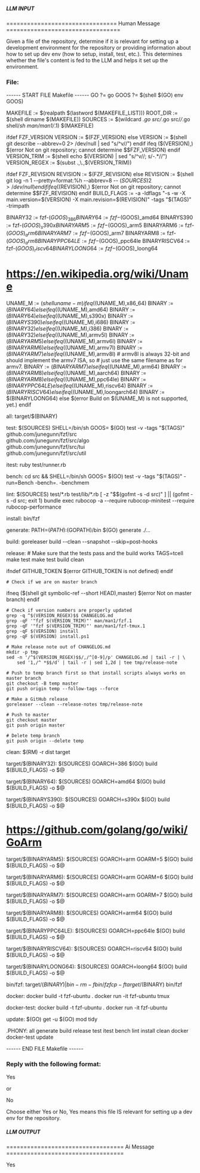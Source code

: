 ##### LLM INPUT #####
================================ Human Message =================================

Given a file of the repository, determine if it is relevant for setting up a development environment for the repository or providing information about how to set up dev env (how to setup, install, test, etc.). This determines whether the file's content is fed to the LLM and helps it set up the environment.

### File:
------ START FILE Makefile ------
GO             ?= go
GOOS           ?= $(shell $(GO) env GOOS)

MAKEFILE       := $(realpath $(lastword $(MAKEFILE_LIST)))
ROOT_DIR       := $(shell dirname $(MAKEFILE))
SOURCES        := $(wildcard *.go src/*.go src/*/*.go shell/*sh man/man1/*.1) $(MAKEFILE)

ifdef FZF_VERSION
VERSION        := $(FZF_VERSION)
else
VERSION        := $(shell git describe --abbrev=0 2> /dev/null | sed "s/^v//")
endif
ifeq ($(VERSION),)
$(error Not on git repository; cannot determine $$FZF_VERSION)
endif
VERSION_TRIM   := $(shell echo $(VERSION) | sed "s/^v//; s/-.*//")
VERSION_REGEX  := $(subst .,\.,$(VERSION_TRIM))

ifdef FZF_REVISION
REVISION       := $(FZF_REVISION)
else
REVISION       := $(shell git log -n 1 --pretty=format:%h --abbrev=8 -- $(SOURCES) 2> /dev/null)
endif
ifeq ($(REVISION),)
$(error Not on git repository; cannot determine $$FZF_REVISION)
endif
BUILD_FLAGS    := -a -ldflags "-s -w -X main.version=$(VERSION) -X main.revision=$(REVISION)" -tags "$(TAGS)" -trimpath

BINARY32       := fzf-$(GOOS)_386
BINARY64       := fzf-$(GOOS)_amd64
BINARYS390     := fzf-$(GOOS)_s390x
BINARYARM5     := fzf-$(GOOS)_arm5
BINARYARM6     := fzf-$(GOOS)_arm6
BINARYARM7     := fzf-$(GOOS)_arm7
BINARYARM8     := fzf-$(GOOS)_arm8
BINARYPPC64LE  := fzf-$(GOOS)_ppc64le
BINARYRISCV64  := fzf-$(GOOS)_riscv64
BINARYLOONG64  := fzf-$(GOOS)_loong64

# https://en.wikipedia.org/wiki/Uname
UNAME_M := $(shell uname -m)
ifeq ($(UNAME_M),x86_64)
	BINARY := $(BINARY64)
else ifeq ($(UNAME_M),amd64)
	BINARY := $(BINARY64)
else ifeq ($(UNAME_M),s390x)
	BINARY := $(BINARYS390)
else ifeq ($(UNAME_M),i686)
	BINARY := $(BINARY32)
else ifeq ($(UNAME_M),i386)
	BINARY := $(BINARY32)
else ifeq ($(UNAME_M),armv5l)
	BINARY := $(BINARYARM5)
else ifeq ($(UNAME_M),armv6l)
	BINARY := $(BINARYARM6)
else ifeq ($(UNAME_M),armv7l)
	BINARY := $(BINARYARM7)
else ifeq ($(UNAME_M),armv8l)
	# armv8l is always 32-bit and should implement the armv7 ISA, so
	# just use the same filename as for armv7.
	BINARY := $(BINARYARM7)
else ifeq ($(UNAME_M),arm64)
	BINARY := $(BINARYARM8)
else ifeq ($(UNAME_M),aarch64)
	BINARY := $(BINARYARM8)
else ifeq ($(UNAME_M),ppc64le)
	BINARY := $(BINARYPPC64LE)
else ifeq ($(UNAME_M),riscv64)
	BINARY := $(BINARYRISCV64)
else ifeq ($(UNAME_M),loongarch64)
	BINARY := $(BINARYLOONG64)
else
$(error Build on $(UNAME_M) is not supported, yet.)
endif

all: target/$(BINARY)

test: $(SOURCES)
	SHELL=/bin/sh GOOS= $(GO) test -v -tags "$(TAGS)" \
				github.com/junegunn/fzf/src \
				github.com/junegunn/fzf/src/algo \
				github.com/junegunn/fzf/src/tui \
				github.com/junegunn/fzf/src/util

itest:
	ruby test/runner.rb

bench:
	cd src && SHELL=/bin/sh GOOS= $(GO) test -v -tags "$(TAGS)" -run=Bench -bench=. -benchmem

lint: $(SOURCES) test/*.rb test/lib/*.rb
	[ -z "$$(gofmt -s -d src)" ] || (gofmt -s -d src; exit 1)
	bundle exec rubocop -a --require rubocop-minitest --require rubocop-performance

install: bin/fzf

generate:
	PATH=$(PATH):$(GOPATH)/bin $(GO) generate ./...

build:
	goreleaser build --clean --snapshot --skip=post-hooks

release:
	# Make sure that the tests pass and the build works
	TAGS=tcell make test
	make test build clean

ifndef GITHUB_TOKEN
	$(error GITHUB_TOKEN is not defined)
endif

	# Check if we are on master branch
ifneq ($(shell git symbolic-ref --short HEAD),master)
	$(error Not on master branch)
endif

	# Check if version numbers are properly updated
	grep -q ^$(VERSION_REGEX)$$ CHANGELOG.md
	grep -qF '"fzf $(VERSION_TRIM)"' man/man1/fzf.1
	grep -qF '"fzf $(VERSION_TRIM)"' man/man1/fzf-tmux.1
	grep -qF $(VERSION) install
	grep -qF $(VERSION) install.ps1

	# Make release note out of CHANGELOG.md
	mkdir -p tmp
	sed -n '/^$(VERSION_REGEX)$$/,/^[0-9]/p' CHANGELOG.md | tail -r | \
		sed '1,/^ *$$/d' | tail -r | sed 1,2d | tee tmp/release-note

	# Push to temp branch first so that install scripts always works on master branch
	git checkout -B temp master
	git push origin temp --follow-tags --force

	# Make a GitHub release
	goreleaser --clean --release-notes tmp/release-note

	# Push to master
	git checkout master
	git push origin master

	# Delete temp branch
	git push origin --delete temp

clean:
	$(RM) -r dist target

target/$(BINARY32): $(SOURCES)
	GOARCH=386 $(GO) build $(BUILD_FLAGS) -o $@

target/$(BINARY64): $(SOURCES)
	GOARCH=amd64 $(GO) build $(BUILD_FLAGS) -o $@

target/$(BINARYS390): $(SOURCES)
	GOARCH=s390x $(GO) build $(BUILD_FLAGS) -o $@
# https://github.com/golang/go/wiki/GoArm
target/$(BINARYARM5): $(SOURCES)
	GOARCH=arm GOARM=5 $(GO) build $(BUILD_FLAGS) -o $@

target/$(BINARYARM6): $(SOURCES)
	GOARCH=arm GOARM=6 $(GO) build $(BUILD_FLAGS) -o $@

target/$(BINARYARM7): $(SOURCES)
	GOARCH=arm GOARM=7 $(GO) build $(BUILD_FLAGS) -o $@

target/$(BINARYARM8): $(SOURCES)
	GOARCH=arm64 $(GO) build $(BUILD_FLAGS) -o $@

target/$(BINARYPPC64LE): $(SOURCES)
	GOARCH=ppc64le $(GO) build $(BUILD_FLAGS) -o $@

target/$(BINARYRISCV64): $(SOURCES)
	GOARCH=riscv64 $(GO) build $(BUILD_FLAGS) -o $@

target/$(BINARYLOONG64): $(SOURCES)
	GOARCH=loong64 $(GO) build $(BUILD_FLAGS) -o $@

bin/fzf: target/$(BINARY) | bin
	-rm -f bin/fzf
	cp -f target/$(BINARY) bin/fzf

docker:
	docker build -t fzf-ubuntu .
	docker run -it fzf-ubuntu tmux

docker-test:
	docker build -t fzf-ubuntu .
	docker run -it fzf-ubuntu

update:
	$(GO) get -u
	$(GO) mod tidy

.PHONY: all generate build release test itest bench lint install clean docker docker-test update

------ END FILE Makefile ------

### Reply with the following format:

<rel>Yes</rel>

or

<rel>No</rel>

Choose either Yes or No, Yes means this file IS relevant for setting up a dev env for the repository.

##### LLM OUTPUT #####
================================== Ai Message ==================================

<rel>Yes</rel>